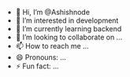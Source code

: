 - 👋 Hi, I’m @Ashishnode
- 👀 I’m interested in development
- 🌱 I’m currently learning backend
- 💞️ I’m looking to collaborate on ...
- 📫 How to reach me ...
- 😄 Pronouns: ...
- ⚡ Fun fact: ...

<!---
Ashishnode/Ashishnode is a ✨ special ✨ repository because its `README.md` (this file) appears on your GitHub profile.
You can click the Preview link to take a look at your changes.
--->
